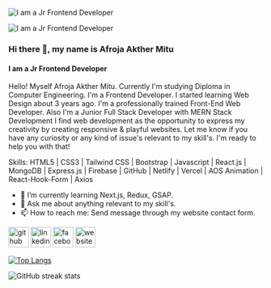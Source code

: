 ![I am a Jr Frontend Developer](https://media.licdn.com/dms/image/D5616AQGzYdUjejOgbg/profile-displaybackgroundimage-shrink_350_1400/0/1688328142447?e=1694044800&v=beta&t=tE3jZ-AqE4W_UFTOjcy_FusFQV_0hiTCxnf-HHsnq3w)

![I am a Jr Frontend Developer]([https://media.licdn.com/dms/image/D5616AQGzYdUjejOgbg/profile-displaybackgroundimage-shrink_350_1400/0/1688328142447?e=1694044800&v=beta&t=tE3jZ-AqE4W_UFTOjcy_FusFQV_0hiTCxnf-HHsnq3w](https://i.ibb.co/jLmSJKc/Github-cover-for-me.png))

### Hi there 👋, my name is Afroja Akther Mitu
#### I am a Jr Frontend Developer

Hello!
Myself Afroja Akther Mitu. Currently I'm studying Diploma in Computer Engineering. I'm a Frontend Developer. I started learning Web Design about 3 years ago. I'm a professionally trained Front-End Web Developer. Also I'm a Junior Full Stack Developer with MERN Stack Development I find web development as the opportunity to express my creativity by creating responsive & playful websites.
Let me know if you have any curiosity or any kind of issue's relevant to my skill's. I'm ready to help you with that!

Skills: HTML5 | CSS3 | Tailwind CSS | Bootstrap | Javascript | React.js | MongoDB |  Express.js | Firebase | GitHub | Netlify | Vercel | AOS Animation | React-Hook-Form | Axios

- 🌱 I’m currently learning Next.js, Redux, GSAP. 
- 💬 Ask me about anything relevant to my skill's. 
- 📫 How to reach me: Send message through my website contact form. 


[<img src='https://cdn.jsdelivr.net/npm/simple-icons@3.0.1/icons/github.svg' alt='github' height='40'>](https://github.com/afrojamitu)  [<img src='https://cdn.jsdelivr.net/npm/simple-icons@3.0.1/icons/linkedin.svg' alt='linkedin' height='40'>](https://www.linkedin.com/in/https://www.linkedin.com/in/afroja-mitu//)  [<img src='https://cdn.jsdelivr.net/npm/simple-icons@3.0.1/icons/facebook.svg' alt='facebook' height='40'>](https://www.facebook.com/https://www.facebook.com/afrojaakther.mitu.733)  [<img src='https://cdn.jsdelivr.net/npm/simple-icons@3.0.1/icons/icloud.svg' alt='website' height='40'>](https://afroja-akther-mitu.web.app/)  

[![Top Langs](https://github-readme-stats.vercel.app/api/top-langs/?username=afrojamitu)](https://github.com/anuraghazra/github-readme-stats)

![GitHub streak stats](https://streak-stats.demolab.com/?user=afrojamitu)  
